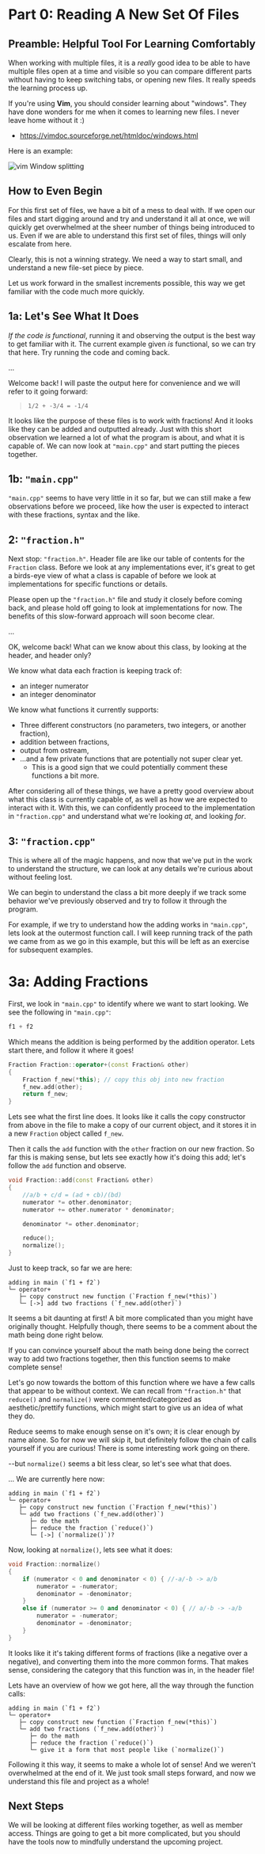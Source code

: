 # Part 0: Reading A New Set Of Files

## Preamble: Helpful Tool For Learning Comfortably
When working with multiple files, it is a *really* good idea to be able to have
multiple files open at a time and visible so you can compare different parts without
having to keep switching tabs, or opening new files. It really speeds the learning
process up.

If you're using **Vim**, you should consider learning about "windows". They have
done wonders for me when it comes to learning new files. I never leave home without
it :)
* https://vimdoc.sourceforge.net/htmldoc/windows.html

Here is an example:

![vim Window splitting](./figures/windows%20in%20Vim.png)

## How to Even Begin
For this first set of files, we have a bit of a mess to deal with. If we open our
files and start digging around and try and understand it all at once, we will quickly
get overwhelmed at the sheer number of things being introduced to us. Even if we are 
able to understand this first set of files, things will only escalate from here.

Clearly, this is not a winning strategy. We need a way to start small, and understand
a new file-set piece by piece.

Let us work forward in the smallest increments possible, this way we get familiar with
the code much more quickly.

## 1a: Let's See What It Does
*If the code is functional*, running it and observing the output is the best way to
get familiar with it. The current example given *is* functional, so we can try that
here. Try running the code and coming back.

...

Welcome back! I will paste the output here for convenience and we will refer to it
going forward:
> `1/2 + -3/4 = -1/4`

It looks like the purpose of these files is to work with fractions! And it looks
like they can be added and outputted already. Just with this short observation we
learned a lot of what the program is about, and what it is capable of. We can now look
at `"main.cpp"` and start putting the pieces together.

## 1b: `"main.cpp"`
`"main.cpp"` seems to have very little in it so far, but we can still make a few
observations before we proceed, like how the user is expected to interact with these
fractions, syntax and the like.

## 2: `"fraction.h"`
Next stop: `"fraction.h"`. Header file are like our table of contents for the
`Fraction` class. Before we look at any implementations ever, it's great to get
a birds-eye view of what a class is capable of before we look at implementations
for specific functions or details.

Please open up the `"fraction.h"` file and study it closely before coming back, and
please hold off going to look at implementations for now. The benefits of this
slow-forward approach will soon become clear.

...

OK, welcome back! What can we know about this class, by looking at the header, and
header only?

We know what data each fraction is keeping track of:
- an integer numerator
- an integer denominator

We know what functions it currently supports:
- Three different constructors (no parameters, two integers, or another fraction),
- addition between fractions,
- output from ostream,
- ...and a few private functions that are potentially not super clear yet.
  - This is a good sign that we could potentially comment these functions a bit more.

After considering all of these things, we have a pretty good overview about what this
class is currently capable of, as well as how we are expected to interact with it.
With this, we can confidently proceed to the implementation in `"fraction.cpp"` and
understand what we're looking *at*, and looking *for*.

## 3: `"fraction.cpp"`
This is where all of the magic happens, and now that we've put in the work to
understand the structure, we can look at any details we're curious about without
feeling lost.

We can begin to understand the class a bit more deeply if we track some behavior we've
previously observed and try to follow it through the program.

For example, if we try to understand how the adding works in `"main.cpp"`, lets look
at the outermost function call. I will keep running track of the path we came from
as we go in this example, but this will be left as an exercise for subsequent
examples.

# 3a: Adding Fractions
First, we look in `"main.cpp"` to identify where we want to start looking. We see the
following in `"main.cpp"`:
```cpp
f1 + f2
```

Which means the addition is being performed by the addition operator. Lets start
there, and follow it where it goes!
```cpp
Fraction Fraction::operator+(const Fraction& other)
{
	Fraction f_new(*this); // copy this obj into new fraction
	f_new.add(other);
	return f_new;
}
```

Lets see what the first line does. It looks like it calls the copy constructor from
above in the file to make a copy of our current object, and it stores it in a new
`Fraction` object called `f_new`.

Then it calls the `add` function with the `other` fraction on our new fraction. So
far this is making sense, but lets see exactly how it's doing this add; let's follow
the `add` function and observe.
```cpp
void Fraction::add(const Fraction& other)
{
	//a/b + c/d = (ad + cb)/(bd)
	numerator *= other.denominator;
	numerator += other.numerator * denominator;

	denominator *= other.denominator;

	reduce();
	normalize();
}
```

Just to keep track, so far we are here:
```
adding in main (`f1 + f2`)
└─ operator+
   ├─ copy construct new function (`Fraction f_new(*this)`)
   └─ [->] add two fractions (`f_new.add(other)`)
```

It seems a bit daunting at first! A bit more complicated than you might have
originally thought. Helpfully though, there seems to be a comment about the
math being done right below.

If you can convince yourself about the math being done being the correct way to add
two fractions together, then this function seems to make complete sense!

Let's go now towards the bottom of this function where we have a few calls that
appear to be without context. We can recall from `"fraction.h"` that `reduce()` and
`normalize()` were commented/categorized as aesthetic/prettify functions, which might
start to give us an idea of what they do.

Reduce seems to make enough sense on it's own; it is clear enough by name alone. So
for now we will skip it, but definitely follow the chain of calls yourself if you
are curious! There is some interesting work going on there.

--but `normalize()` seems a bit less clear, so let's see what that does.

...
We are currently here now:
```
adding in main (`f1 + f2`)
└─ operator+
   ├─ copy construct new function (`Fraction f_new(*this)`)
   └─ add two fractions (`f_new.add(other)`)
      ├─ do the math
      ├─ reduce the fraction (`reduce()`)
      └─ [->] (`normalize()`)?
```

Now, looking at `normalize()`, lets see what it does:
```cpp
void Fraction::normalize()
{
	if (numerator < 0 and denominator < 0) { //-a/-b -> a/b
		numerator = -numerator;
		denominator = -denominator;
	}
	else if (numerator >= 0 and denominator < 0) { // a/-b -> -a/b
		numerator = -numerator;
		denominator = -denominator;
	}
}
```

It looks like it it's taking different forms of fractions (like a negative over a
negative), and converting them into the more common forms. That makes sense,
considering the category that this function was in, in the header file!

Lets have an overview of how we got here, all the way through the function calls:
```
adding in main (`f1 + f2`)
└─ operator+
   ├─ copy construct new function (`Fraction f_new(*this)`)
   └─ add two fractions (`f_new.add(other)`)
      ├─ do the math
      ├─ reduce the fraction (`reduce()`)
      └─ give it a form that most people like (`normalize()`)
```

Following it this way, it seems to make a whole lot of sense! And we weren't
overwhelmed at the end of it. We just took small steps forward, and now we understand
this file and project as a whole!

## Next Steps
We will be looking at different files working together, as well as member access.
Things are going to get a bit more complicated, but you should have the tools now
to mindfully understand the upcoming project.
